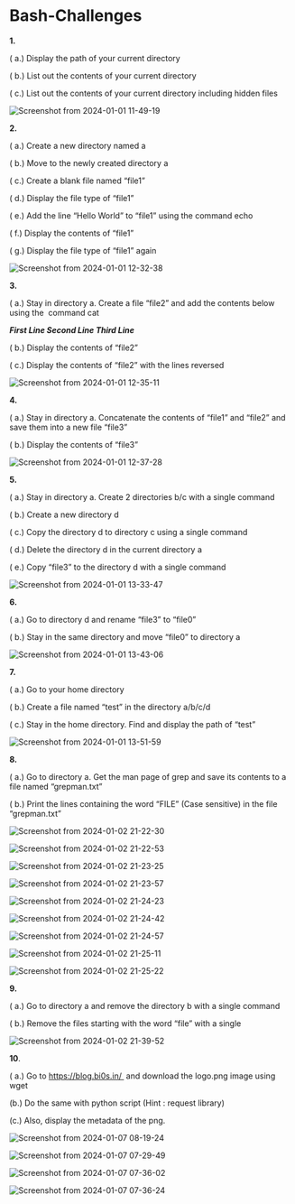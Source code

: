 # Bash-Challenges

**1.**

( a.) Display the path of your current directory

( b.) List out the contents of your current directory

( c.) List out the contents of your current directory including hidden files

![Screenshot from 2024-01-01 11-49-19](https://github.com/revanthkunche1206/Bash-Challenges/assets/155340253/e2b7a366-ee62-4043-a1a8-562fa5d17c1b)

**2.**

( a.) Create a new directory named a

( b.) Move to the newly created directory a

( c.) Create a blank file named “file1”

( d.) Display the file type of “file1”

( e.) Add the line “Hello World” to “file1” using the command echo

( f.) Display the contents of “file1”

( g.) Display the file type of “file1” again

![Screenshot from 2024-01-01 12-32-38](https://github.com/revanthkunche1206/Bash-Challenges/assets/155340253/f6d87962-6cc2-4155-ae10-12ffce281a80)

**3.**

( a.) Stay in directory a. Create a file “file2” and add the contents below using the  command cat

***First Line 
  Second Line 
  Third Line***

( b.) Display the contents of “file2”

( c.) Display the contents of “file2” with the lines reversed

![Screenshot from 2024-01-01 12-35-11](https://github.com/revanthkunche1206/Bash-Challenges/assets/155340253/7bbf5fed-e190-4610-b5a4-977901666895)

**4.**

( a.) Stay in directory a. Concatenate the contents of “file1” and “file2” and save them into a new file “file3”

( b.) Display the contents of “file3”

![Screenshot from 2024-01-01 12-37-28](https://github.com/revanthkunche1206/Bash-Challenges/assets/155340253/347b8350-3f79-4859-b371-1fa18d9f91b0)

**5.**

( a.) Stay in directory a. Create 2 directories b/c with a single command

( b.) Create a new directory d

( c.) Copy the directory d to directory c using a single command

( d.) Delete the directory d in the current directory a

( e.) Copy “file3” to the directory d with a single command


![Screenshot from 2024-01-01 13-33-47](https://github.com/revanthkunche1206/Bash-Challenges/assets/155340253/6323374d-04a5-4106-ae87-aa5feaa755c8)

**6.**

( a.) Go to directory d and rename “file3” to “file0”

( b.) Stay in the same directory and move “file0” to directory a


![Screenshot from 2024-01-01 13-43-06](https://github.com/revanthkunche1206/Bash-Challenges/assets/155340253/619974fd-18c8-4f23-aaa5-627b02b6c355)

**7.**

( a.) Go to your home directory

( b.) Create a file named “test” in the directory a/b/c/d

( c.) Stay in the home directory. Find and display the path of “test”


![Screenshot from 2024-01-01 13-51-59](https://github.com/revanthkunche1206/Bash-Challenges/assets/155340253/c319f99e-a148-49cf-b76f-57eab2026a37)

**8.**

( a.) Go to directory a. Get the man page of grep and save its contents to a file named “grepman.txt”

( b.) Print the lines containing the word “FILE” (Case sensitive) in the file “grepman.txt”


![Screenshot from 2024-01-02 21-22-30](https://github.com/revanthkunche1206/Bash-Challenges/assets/155340253/95377b85-397e-40ea-a0d3-c963b07745fa)

![Screenshot from 2024-01-02 21-22-53](https://github.com/revanthkunche1206/Bash-Challenges/assets/155340253/9afb9092-70bc-4a92-9911-23f9d4a564fd)

![Screenshot from 2024-01-02 21-23-25](https://github.com/revanthkunche1206/Bash-Challenges/assets/155340253/f6767436-4e70-42ab-a597-b4eb86fa9fbf)

![Screenshot from 2024-01-02 21-23-57](https://github.com/revanthkunche1206/Bash-Challenges/assets/155340253/cd539ae8-ce71-4550-9837-ae92143357ec)

![Screenshot from 2024-01-02 21-24-23](https://github.com/revanthkunche1206/Bash-Challenges/assets/155340253/2159f5aa-8e19-42df-9a52-0b945e09f020)

![Screenshot from 2024-01-02 21-24-42](https://github.com/revanthkunche1206/Bash-Challenges/assets/155340253/93ec9ca6-18a1-4559-9151-3ab11eb08d05)

![Screenshot from 2024-01-02 21-24-57](https://github.com/revanthkunche1206/Bash-Challenges/assets/155340253/72f000aa-a7fc-4b73-9be7-b796b7928fb7)

![Screenshot from 2024-01-02 21-25-11](https://github.com/revanthkunche1206/Bash-Challenges/assets/155340253/4c364618-afe1-4e4a-a928-11054277e989)

![Screenshot from 2024-01-02 21-25-22](https://github.com/revanthkunche1206/Bash-Challenges/assets/155340253/666e8e9f-6c3d-4b3e-86a4-a019bc875dad)


**9.**

( a.) Go to directory a and remove the directory b with a single command

( b.) Remove the files starting with the word “file” with a single


![Screenshot from 2024-01-02 21-39-52](https://github.com/revanthkunche1206/Bash-Challenges/assets/155340253/372b09a1-da40-4bd6-b23a-12d3071e4b02)

**10**.

( a.) Go to https://blog.bi0s.in/  and download the logo.png image using wget

(b.) Do the same with python script (Hint : request library)

(c.) Also, display the metadata of the png.

![Screenshot from 2024-01-07 08-19-24](https://github.com/revanthkunche1206/Bash-Challenges/assets/155340253/27f5c21e-d5f1-424a-8b24-362d3d48c999)

![Screenshot from 2024-01-07 07-29-49](https://github.com/revanthkunche1206/Bash-Challenges/assets/155340253/0686a57b-6e9e-411d-b5d3-9607220c61e0)

![Screenshot from 2024-01-07 07-36-02](https://github.com/revanthkunche1206/Bash-Challenges/assets/155340253/3a89e535-8680-43ed-b92f-8052526f4f3c)

![Screenshot from 2024-01-07 07-36-24](https://github.com/revanthkunche1206/Bash-Challenges/assets/155340253/774a3c88-181b-405e-b4b0-2f4398bfab26)








